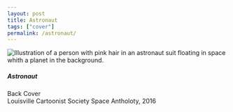 ```yaml
---
layout: post
title: Astronaut 
tags: ["cover"]
permalink: /astronaut/
---
```


![Illustration of a person with pink hair in an astronaut suit floating in space whith a planet in the background.](http://danaamundsen.site44.com/images/portfolio/covers/space_anthology.png)

##### Astronaut

Back Cover  
Louisville Cartoonist Society Space Antholoty, 2016
